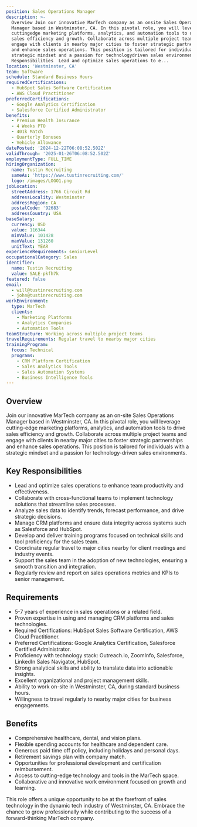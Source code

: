 ```yaml
---
position: Sales Operations Manager
description: >-
  Overview Join our innovative MarTech company as an onsite Sales Operations
  Manager based in Westminster, CA. In this pivotal role, you will leverage
  cuttingedge marketing platforms, analytics, and automation tools to drive
  sales efficiency and growth. Collaborate across multiple project teams and
  engage with clients in nearby major cities to foster strategic partnerships
  and enhance sales operations. This position is tailored for individuals with a
  strategic mindset and a passion for technologydriven sales environments. Key
  Responsibilities  Lead and optimize sales operations to e...
location: 'Westminster, CA'
team: Software
schedule: Standard Business Hours
requiredCertifications:
  - HubSpot Sales Software Certification
  - AWS Cloud Practitioner
preferredCertifications:
  - Google Analytics Certification
  - Salesforce Certified Administrator
benefits:
  - Premium Health Insurance
  - 4 Weeks PTO
  - 401k Match
  - Quarterly Bonuses
  - Vehicle Allowance
datePosted: '2024-12-22T06:08:52.502Z'
validThrough: '2025-01-26T06:08:52.502Z'
employmentType: FULL_TIME
hiringOrganization:
  name: Tustin Recruiting
  sameAs: 'https://www.tustinrecruiting.com/'
  logo: /images/LOGO1.png
jobLocation:
  streetAddress: 1766 Circuit Rd
  addressLocality: Westminster
  addressRegion: CA
  postalCode: '92683'
  addressCountry: USA
baseSalary:
  currency: USD
  value: 116344
  minValue: 101428
  maxValue: 131260
  unitText: YEAR
experienceRequirements: seniorLevel
occupationalCategory: Sales
identifier:
  name: Tustin Recruiting
  value: SALE-pkfh7k
featured: false
email:
  - will@tustinrecruiting.com
  - john@tustinrecruiting.com
workEnvironment:
  type: MarTech
  clients:
    - Marketing Platforms
    - Analytics Companies
    - Automation Tools
teamStructure: Working across multiple project teams
travelRequirements: Regular travel to nearby major cities
trainingProgram:
  focus: Technical
  programs:
    - CRM Platform Certification
    - Sales Analytics Tools
    - Sales Automation Systems
    - Business Intelligence Tools
---
```




## Overview

Join our innovative MarTech company as an on-site Sales Operations Manager based in Westminster, CA. In this pivotal role, you will leverage cutting-edge marketing platforms, analytics, and automation tools to drive sales efficiency and growth. Collaborate across multiple project teams and engage with clients in nearby major cities to foster strategic partnerships and enhance sales operations. This position is tailored for individuals with a strategic mindset and a passion for technology-driven sales environments.

## Key Responsibilities

- Lead and optimize sales operations to enhance team productivity and effectiveness.
- Collaborate with cross-functional teams to implement technology solutions that streamline sales processes.
- Analyze sales data to identify trends, forecast performance, and drive strategic decisions.
- Manage CRM platforms and ensure data integrity across systems such as Salesforce and HubSpot.
- Develop and deliver training programs focused on technical skills and tool proficiency for the sales team.
- Coordinate regular travel to major cities nearby for client meetings and industry events.
- Support the sales team in the adoption of new technologies, ensuring a smooth transition and integration.
- Regularly review and report on sales operations metrics and KPIs to senior management.

## Requirements

- 5-7 years of experience in sales operations or a related field.
- Proven expertise in using and managing CRM platforms and sales technologies.
- Required Certifications: HubSpot Sales Software Certification, AWS Cloud Practitioner.
- Preferred Certifications: Google Analytics Certification, Salesforce Certified Administrator.
- Proficiency with technology stack: Outreach.io, ZoomInfo, Salesforce, LinkedIn Sales Navigator, HubSpot.
- Strong analytical skills and ability to translate data into actionable insights.
- Excellent organizational and project management skills.
- Ability to work on-site in Westminster, CA, during standard business hours.
- Willingness to travel regularly to nearby major cities for business engagements.

## Benefits

- Comprehensive healthcare, dental, and vision plans.
- Flexible spending accounts for healthcare and dependent care.
- Generous paid time off policy, including holidays and personal days.
- Retirement savings plan with company match.
- Opportunities for professional development and certification reimbursement.
- Access to cutting-edge technology and tools in the MarTech space.
- Collaborative and innovative work environment focused on growth and learning. 

This role offers a unique opportunity to be at the forefront of sales technology in the dynamic tech industry of Westminster, CA. Embrace the chance to grow professionally while contributing to the success of a forward-thinking MarTech company.
